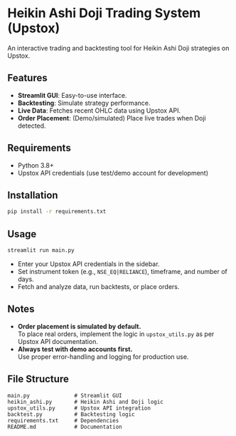 # Heikin Ashi Doji Trading System (Upstox)

An interactive trading and backtesting tool for Heikin Ashi Doji strategies on Upstox.

## Features

- **Streamlit GUI**: Easy-to-use interface.
- **Backtesting**: Simulate strategy performance.
- **Live Data**: Fetches recent OHLC data using Upstox API.
- **Order Placement**: (Demo/simulated) Place live trades when Doji detected.

## Requirements

- Python 3.8+
- Upstox API credentials (use test/demo account for development)

## Installation

```bash
pip install -r requirements.txt
```

## Usage

```bash
streamlit run main.py
```

- Enter your Upstox API credentials in the sidebar.
- Set instrument token (e.g., `NSE_EQ|RELIANCE`), timeframe, and number of days.
- Fetch and analyze data, run backtests, or place orders.

## Notes

- **Order placement is simulated by default.**  
  To place real orders, implement the logic in `upstox_utils.py` as per Upstox API documentation.
- **Always test with demo accounts first.**  
  Use proper error-handling and logging for production use.

## File Structure

```
main.py              # Streamlit GUI
heikin_ashi.py       # Heikin Ashi and Doji logic
upstox_utils.py      # Upstox API integration
backtest.py          # Backtesting logic
requirements.txt     # Dependencies
README.md            # Documentation
```